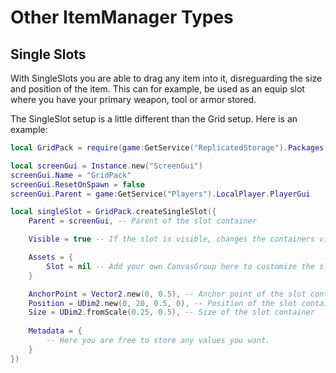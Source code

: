 # Other ItemManager Types

## Single Slots
With SingleSlots you are able to drag any item into it, disreguarding the size and position of the item. This can for example, be used as an equip slot where you have your primary weapon, tool or armor stored.

The SingleSlot setup is a little different than the Grid setup.
Here is an example:

```lua
local GridPack = require(game:GetService("ReplicatedStorage").Packages.GridPack)

local screenGui = Instance.new("ScreenGui")
screenGui.Name = "GridPack"
screenGui.ResetOnSpawn = false
screenGui.Parent = game:GetService("Players").LocalPlayer.PlayerGui

local singleSlot = GridPack.createSingleSlot({
    Parent = screenGui, -- Parent of the slot container

    Visible = true -- If the slot is visible, changes the containers visible property. Also disables item interaction on the item inside.

    Assets = {
        Slot = nil -- Add your own CanvasGroup here to customize the slot.
    }

    AnchorPoint = Vector2.new(0, 0.5), -- Anchor point of the slot container
    Position = UDim2.new(0, 20, 0.5, 0), -- Position of the slot container
    Size = UDim2.fromScale(0.25, 0.5), -- Size of the slot container
	
    Metadata = {
        -- Here you are free to store any values you want.
    }
})
```